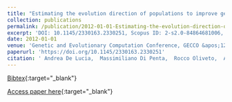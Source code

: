 ```yaml
---
title: "Estimating the evolution direction of populations to improve genetic algorithms"
collection: publications
permalink: /publication/2012-01-01-Estimating-the-evolution-direction-of-populations-to-improve-genetic-algorithms
excerpt: 'DOI: 10.1145/2330163.2330251, Scopus ID: 2-s2.0-84864681006, Cited by: 4'
date: 2012-01-01
venue: 'Genetic and Evolutionary Computation Conference, GECCO &apos;12, Philadelphia, PA, USA, July 7-11, 2012'
paperurl: 'https://doi.org/10.1145/2330163.2330251'
citation: ' Andrea De Lucia,  Massimiliano Di Penta,  Rocco Oliveto,  Annibale Panichella, &quot;Estimating the evolution direction of populations to improve genetic algorithms.&quot; Genetic and Evolutionary Computation Conference, GECCO &amp;apos;12, Philadelphia, PA, USA, July 7-11, 2012, 2012.'
---
```

[Bibtex](https://dblp.org/rec/bib/conf/gecco/LuciaPOP12){:target="_blank"}

[Access paper here](https://doi.org/10.1145/2330163.2330251){:target="_blank"}
